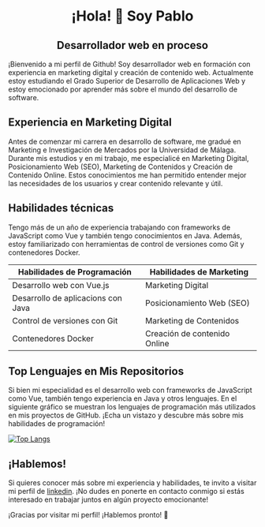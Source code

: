 <!---
pabcrudel/pabcrudel is a ✨ special ✨ repository because its `README.md` (this file) appears on your GitHub profile.
You can click the Preview link to take a look at your changes.
--->

<h1 align="center">¡Hola! 👋 Soy Pablo</h1>
<h2 align="center">Desarrollador web en proceso</h2>

¡Bienvenido a mi perfil de Github! Soy desarrollador web en formación con experiencia en marketing digital y creación de contenido web. Actualmente estoy estudiando el Grado Superior de Desarrollo de Aplicaciones Web y estoy emocionado por aprender más sobre el mundo del desarrollo de software.

## Experiencia en Marketing Digital

Antes de comenzar mi carrera en desarrollo de software, me gradué en Marketing e Investigación de Mercados por la Universidad de Málaga. Durante mis estudios y en mi trabajo, me especialicé en Marketing Digital, Posicionamiento Web (SEO), Marketing de Contenidos y Creación de Contenido Online. Estos conocimientos me han permitido entender mejor las necesidades de los usuarios y crear contenido relevante y útil.

## Habilidades técnicas

Tengo más de un año de experiencia trabajando con frameworks de JavaScript como Vue y también tengo conocimientos en Java. Además, estoy familiarizado con herramientas de control de versiones como Git y contenedores Docker.

| Habilidades de Programación | Habilidades de Marketing |
| -------------------- | ------------------------ |
| Desarrollo web con Vue.js | Marketing Digital |
| Desarrollo de aplicacions con Java | Posicionamiento Web (SEO) |
| Control de versiones con Git | Marketing de Contenidos |
| Contenedores Docker | Creación de contenido Online |

## Top Lenguajes en Mis Repositorios

Si bien mi especialidad es el desarrollo web con frameworks de JavaScript como Vue, también tengo experiencia en Java y otros lenguajes. En el siguiente gráfico se muestran los lenguajes de programación más utilizados en mis proyectos de GitHub. ¡Echa un vistazo y descubre más sobre mis habilidades de programación!

[![Top Langs](https://github-readme-stats.vercel.app/api/top-langs/?username=pabcrudel&layout=compact&langs_count=10&hide_title=true)](https://github.com/pabcrudel?tab=repositories)


## ¡Hablemos!

Si quieres conocer más sobre mi experiencia y habilidades, te invito a visitar mi perfil de [linkedin](https://www.linkedin.com/in/pablocrudelhom/). ¡No dudes en ponerte en contacto conmigo si estás interesado en trabajar juntos en algún proyecto emocionante! 

¡Gracias por visitar mi perfil! ¡Hablemos pronto! 🚀
